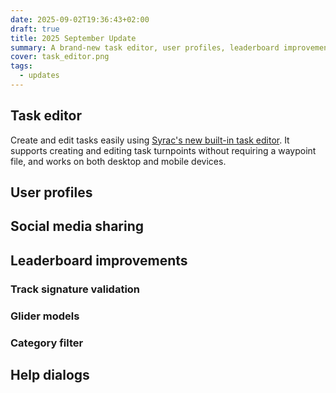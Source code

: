 ```yaml
---
date: 2025-09-02T19:36:43+02:00
draft: true
title: 2025 September Update
summary: A brand-new task editor, user profiles, leaderboard improvements, and more.
cover: task_editor.png
tags:
  - updates
---
```


## Task editor

Create and edit tasks easily using [Syrac's new built-in task editor](https://app.syrac.org/task/editor).
It supports creating and editing task turnpoints without requiring a waypoint file, and works on both desktop and mobile devices.

<!-- TODO: add demo video -->

## User profiles

## Social media sharing

## Leaderboard improvements

### Track signature validation

### Glider models

### Category filter

## Help dialogs